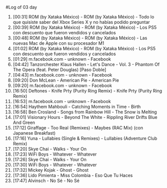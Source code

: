 #Log of 03 day

1. [00:31] ROM (by Xataka México) - ROM (by Xataka México) - Todo lo que quisiste saber del Xbox Series X y no habías podido preguntar
1. [00:39] ROM (by Xataka México) - ROM (by Xataka México) - Los PS5 con descuento que fueron vendidos y cancelados
1. [00:48] ROM (by Xataka México) - ROM (by Xataka México) - Las nuevas Mac de Apple con su procesador M1
1. [01:02] ROM (by Xataka México) - ROM (by Xataka México) - Los PS5 con descuento que fueron vendidos y cancelados
1. [01:29] m.facebook.com - unknown - Facebook
1. [04:42] Tanzorchester Klaus Hallen - Let's Dance - Vol. 3 - Phantom Of The Opera (feat. Peter Douglas) [Paso Doble]
1. [04:43] m.facebook.com - unknown - Facebook
1. [09:20] Don McLean - American Pie - American Pie
1. [09:20] m.facebook.com - unknown - Facebook
1. [16:50] Deftones - Knife Prty (Purity Ring Remix) - Knife Prty (Purity Ring Remix)
1. [16:53] m.facebook.com - unknown - Facebook
1. [16:54] Haythem Mahbouli - Catching Moments in Time - Birth
1. [16:58] Ben Crosland - Songs from Rainbow Hill - The Snow is Melting
1. [17:01] Visionary Hours - Beyond The White - Rippling River Drifts Blue And Green
1. [17:12] Giraffage - Too Real (Remixes) - Maybes (RAC Mix) (con Japanese Breakfast)
1. [17:16] Yuna - Lullabies (Single & Remixes) - Lullabies (Adventure Club Remix)
1. [17:20] Skye Chai - Walks - Your On
1. [17:23] WiFi Boys - Whatever - Whatever
1. [17:26] Skye Chai - Walks - Your On
1. [17:30] WiFi Boys - Whatever - Whatever
1. [17:32] Mickey Kojak - Ghost - Ghost
1. [17:36] Lido Pimienta - Miss Colombia - Eso Que Tu Haces
1. [17:47] Alvinsch - No Sé - No Sé

